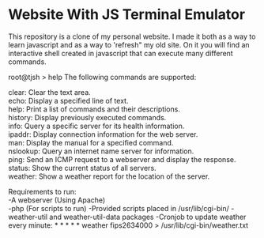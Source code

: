 # Website With JS Terminal Emulator
This repository is a clone of my personal website. I made it both as a way to learn javascript and as a way to 'refresh" my old site. On it you will find an interactive shell created in javascript that can execute many different commands. 

root@tjsh > help
The following commands are supported: 

clear:		Clear the text area.  
echo:		Display a specified line of text.  
help:		Print a list of commands and their descriptions.  
history:	Display previously executed commands.  
info:		Query a specific server for its health information.  
ipaddr:		Display connection information for the web server.  
man:		Display the manual for a specified command.  
nslookup:	Query an internet name server for information.  
ping:		Send an ICMP request to a webserver and display the response.  
status:		Show the current status of all servers.  
weather:	Show a weather report for the location of the server.  

Requirements to run:   
-A webserver (Using Apache)  
-php (For scripts to run)
-Provided scripts placed in /usr/lib/cgi-bin/
-weather-util and weather-util-data packages
-Cronjob to update weather every minute: * * * * * weather fips2634000 > /usr/lib/cgi-bin/weather.txt
